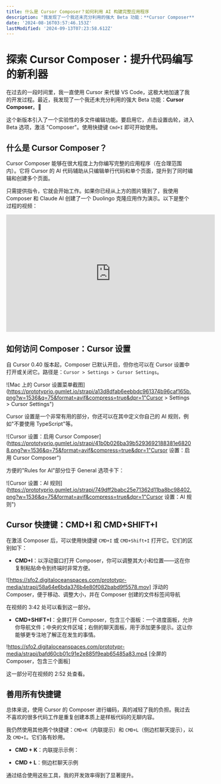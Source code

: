 ```yaml
---
title: 什么是 Cursor Composer？如何利用 AI 构建完整应用程序
description: "我发现了一个我还未充分利用的强大 Beta 功能：**Cursor Composer**。\U0001F440探索 Cursor Composer：提升代码编写的新利器"
date: '2024-08-16T03:57:46.153Z'
lastModified: '2024-09-13T07:23:58.612Z'
---
```

# 探索 Cursor Composer：提升代码编写的新利器

在过去的一段时间里，我一直使用 Cursor 来代替 VS Code，这极大地加速了我的开发过程。最近，我发现了一个我还未充分利用的强大 Beta 功能：**Cursor Composer**。👀

这个新版本引入了一个实验性的多文件编辑功能。要启用它，点击设置齿轮，进入 Beta 选项，激活 "Composer"。使用快捷键 `Cmd+I` 即可开始使用。

## 什么是 Cursor Composer？

Cursor Composer 能够在很大程度上为你编写完整的应用程序（在合理范围内）。它将 Cursor 的 AI 代码辅助从只编辑单行代码和单个页面，提升到了同时编辑和创建多个页面。

只需提供指令，它就会开始工作。如果你已经从上方的图片猜到了，我使用 Composer 和 Claude AI 创建了一个 Duolingo 克隆应用作为演示。以下是整个过程的视频：

<iframe width="560" height="315" src="https://youtu.be/W4QmPwNwt8E" frameborder="0" allowfullscreen></iframe>

## 如何访问 Composer：Cursor 设置

自 Cursor 0.40 版本起，Composer 已默认开启，但你也可以在 Cursor 设置中打开或关闭它。路径是：`Cursor > Settings > Cursor Settings`。

![Mac 上的 Cursor 设置菜单截图] (https://prototyprio.gumlet.io/strapi/a13d8dfab6eebbdc961374b96caf165b.png?w=1536&q=75&format=avif&compress=true&dpr=1"Cursor > Settings > Cursor Settings")

Cursor 设置是一个非常有用的部分，你还可以在其中定义你自己的 AI 规则，例如"不要使用 TypeScript"等。

![Cursor 设置：启用 Cursor Composer] (https://prototyprio.gumlet.io/strapi/41b0b026ba39b5293692188381e68208.png?w=1536&q=75&format=avif&compress=true&dpr=1"Cursor 设置：启用 Cursor Composer")

方便的"Rules for AI"部分位于 General 选项卡下：

![Cursor 设置：AI 规则](https://prototyprio.gumlet.io/strapi/749dff2babc25e71362d11ba8bc98402.png?w=1536&q=75&format=avif&compress=true&dpr=1"Cursor 设置：AI 规则")

## Cursor 快捷键：CMD+I 和 CMD+SHIFT+I

在激活 Composer 后，可以使用快捷键 `CMD+I` 或 `CMD+Shift+I` 打开它。它们的区别如下：

- **CMD+I**：以浮动窗口打开 Composer，你可以调整其大小和位置——这在你复制粘贴命令到终端时非常方便。

![https://sfo2.digitaloceanspaces.com/prototypr-media/strapi/58a64e6bda376b4e80f082babd9f5578.mov]
浮动的 Composer，便于移动、调整大小，并在 Composer 创建的文件标签间导航

在视频的 3:42 处可以看到这一部分。

- **CMD+SHIFT+I**：全屏打开 Composer，包含三个面板：一个进度面板，允许你导航文件；中央的文件区域；右侧的聊天面板，用于添加更多提示。这让你能够更专注地了解正在发生的事情。

!https://sfo2.digitaloceanspaces.com/prototypr-media/strapi/bafd60cb01c91e2e885f9eab65485a83.mp4
[全屏的 Composer，包含三个面板]

这一部分可在视频的 2:52 处查看。

## 善用所有快捷键

总体来说，使用 Cursor 的 Composer 进行编码，真的减轻了我的负担。我过去不喜欢的很多代码工作是重复创建本质上是样板代码的无聊内容。

我仍然使用其他两个快捷键：`CMD+K`（内联提示）和 `CMD+L`（侧边栏聊天提示），以及 `CMD+I`。它们各有妙用。

- **CMD + K**：内联提示示例：

- **CMD + L**：侧边栏聊天示例

通过结合使用这些工具，我的开发效率得到了显著提升。
